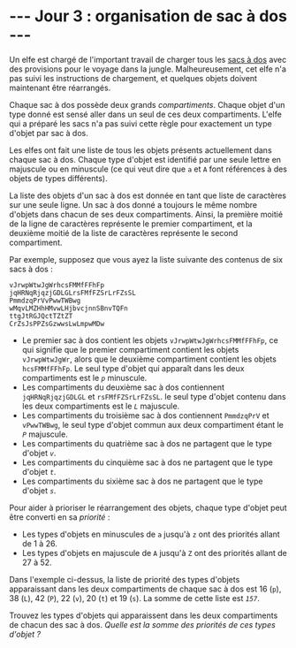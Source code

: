 # --- Jour 3 : organisation de sac à dos ---

Un elfe est chargé de l'important travail de charger tous les [sacs à dos](https://fr.wikipedia.org/wiki/Sac_%C3%A0_dos) avec des provisions pour le voyage dans la jungle. Malheureusement, cet elfe n'a pas suivi les instructions de chargement, et quelques objets doivent maintenant être réarrangés.

Chaque sac à dos possède deux grands *compartiments*. Chaque objet d'un type donné est sensé aller dans un seul de ces deux compartiments. L'elfe qui a préparé les sacs n'a pas suivi cette règle pour exactement un type d'objet par sac à dos.

Les elfes ont fait une liste de tous les objets présents actuellement dans chaque sac à dos. Chaque type d'objet est identifié par une seule lettre en majuscule ou en minuscule (ce qui veut dire que `a` et `A` font références à des objets de types différents).

La liste des objets d'un sac à dos est donnée en tant que liste de caractères sur une seule ligne. Un sac à dos donné a toujours le même nombre d'objets dans chacun de ses deux compartiments. Ainsi, la première moitié de la ligne de caractères représente le premier compartiment, et la deuxième moitié de la liste de caractères représente le second compartiment.

Par exemple, supposez que vous ayez la liste suivante des contenus de six sacs à dos :

```rucksacks
vJrwpWtwJgWrhcsFMMfFFhFp
jqHRNqRjqzjGDLGLrsFMfFZSrLrFZsSL
PmmdzqPrVvPwwTWBwg
wMqvLMZHhHMvwLHjbvcjnnSBnvTQFn
ttgJtRGJQctTZtZT
CrZsJsPPZsGzwwsLwLmpwMDw
```

- Le premier sac à dos contient les objets `vJrwpWtwJgWrhcsFMMfFFhFp`, ce qui signifie que le premier compartiment contient les objets `vJrwpWtwJgWr`, alors que le deuxième compartiment contient les objets `hcsFMMfFFhFp`. Le seul type d'objet qui apparaît dans les deux compartiments est le *`p`* minuscule.
- Les compartiments du deuxième sac à dos contiennent `jqHRNqRjqzjGDLGL` et `rsFMfFZSrLrFZsSL`. le seul type d'objet contenu dans les deux compartiments est le *`L`* majuscule.
- Les compartiments du troisième sac à dos contiennent `PmmdzqPrV` et `vPwwTWBwg`, le seul type d'objet commun aux deux compartiment étant le *`P`* majuscule.
- Les compartiments du quatrième sac à dos ne partagent que le type d'objet *`v`*.
- Les compartiments du cinquième sac à dos ne partagent que le type d'objet *`t`*.
- Les compartiments du sixième sac à dos ne partagent que le type d'objet *`s`*.

Pour aider à prioriser le réarrangement des objets, chaque type d'objet peut être converti en sa *priorité* :

- Les types d'objets en minuscules de `a` jusqu'à `z` ont des priorités allant de 1 à 26.
- Les types d'objets en majuscule de `A` jusqu'à `Z` ont des priorités allant de 27 à 52.

Dans l'exemple ci-dessus, la liste de priorité des types d'objets apparaissant dans les deux compartiments de chaque sac à dos est 16 (`p`), 38 (`L`), 42 (`P`), 22 (`v`), 20 (`t`) et 19 (`s`). La somme de cette liste est *`157`*.

Trouvez les types d'objets qui apparaissent dans les deux compartiments de chacun des sac à dos. *Quelle est la somme des priorités de ces types d'objet ?*
